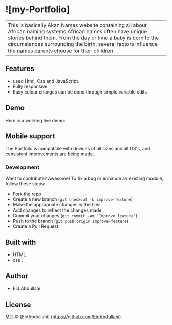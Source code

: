 # ![my-Portfolio]
<table>
<tr>
<td>
  This is basically Akan Names website containing all about African naming systems.African names often have unique stories behind them. 
      From the day or time a baby is born to the circumstances surrounding the birth, 
      several factors influence the names parents 
      choose for their children
</td>
</tr>
</table>


## Features
* used Html, Css and JavaScript.
* Fully responsive
* Easy colour changes can be done through simple variable edits



## Demo
Here is a working live demo:
## Mobile support
The Portfolio is compatible with devices of all sizes and all OS's, and consistent improvements are being made.
### Development
Want to contribute? Awesome!
To fix a bug or enhance an existing module, follow these steps:
- Fork the repo
- Create a new branch (`git checkout -b improve-feature`)
- Make the appropriate changes in the files
- Add changes to reflect the changes made
- Commit your changes (`git commit -am 'Improve feature'`)
- Push to the branch (`git push origin improve-feature`)
- Create a Pull Request
## Built with
-  HTML .
-  css .
## Author
- Eid Abdullahi
## License
[MIT](https://github.com/olio/blob/EidAbdullahi/Portfter/LICENSE.md)
 © [EidAbdullahi] (https://github.com/EidAbdullahi)
